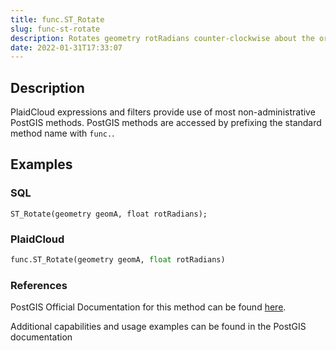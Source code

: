 ```yaml
---
title: func.ST_Rotate
slug: func-st-rotate
description: Rotates geometry rotRadians counter-clockwise about the origin point
date: 2022-01-31T17:33:07
---
```



## Description


PlaidCloud expressions and filters provide use of most non-administrative PostGIS methods. PostGIS methods are accessed by prefixing the standard method name with `func.`.



## Examples


### SQL



```
ST_Rotate(geometry geomA, float rotRadians);
```


### PlaidCloud



```python
func.ST_Rotate(geometry geomA, float rotRadians)
```


### References


PostGIS Official Documentation for this method can be found [here](https://postgis.net/docs/manual-3.1/ST_Rotate.html).



Additional capabilities and usage examples can be found in the PostGIS documentation

